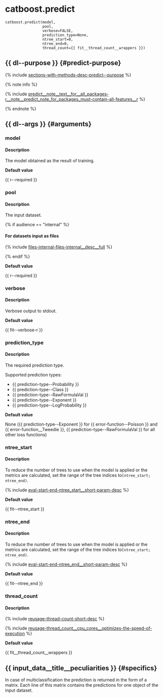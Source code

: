 # catboost.predict

```no-highlight
catboost.predict(model,
                 pool,
                 verbose=FALSE,
                 prediction_type=None,
                 ntree_start=0,
                 ntree_end=0,
                 thread_count={{ fit__thread_count__wrappers }})
```

## {{ dl--purpose }} {#predict-purpose}

{% include [sections-with-methods-desc-predict--purpose](../_includes/work_src/reusage/predict--purpose.md) %}


{% note info %}

{% include [predict__note__text__for__all_packages-r__note__predict_note_for_packages_must-contain-all-features__r](../_includes/work_src/reusage-common-phrases/r__note__predict_note_for_packages_must-contain-all-features__r.md) %}

{% endnote %}


## {{ dl--args }} {#arguments}
### model


#### Description
The model obtained as the result of training.

**Default value**

{{ r--required }}

### pool

#### Description

The input dataset.

{% if audience == "internal" %}

#### For datasets input as files

{% include [files-internal-files-internal__desc__full](../yandex_specific/_includes/reusage-formats/files-only-internal__desc__full.md) %}

{% endif %}

**Default value**

{{ r--required }}

### verbose


#### Description
Verbose output to stdout.

**Default value**

{{ fit--verbose-r }}

### prediction_type


#### Description

The required prediction type.

Supported prediction types:
- {{ prediction-type--Probability }}
- {{ prediction-type--Class }}
- {{ prediction-type--RawFormulaVal }}
- {{ prediction-type--Exponent }}
- {{ prediction-type--LogProbability }}


**Default value**

None ({{ prediction-type--Exponent }} for {{ error-function--Poisson }} and {{ error-function__Tweedie }}, {{ prediction-type--RawFormulaVal }} for all other loss functions)

### ntree_start


#### Description

To reduce the number of trees to use when the model is applied or the metrics are calculated, set the range of the tree indices to`[ntree_start; ntree_end)`.

{% include [eval-start-end-ntree_start__short-param-desc](../_includes/work_src/reusage-common-phrases/ntree_start__short-param-desc.md) %}



**Default value**

{{ fit--ntree_start }}

### ntree_end


#### Description

To reduce the number of trees to use when the model is applied or the metrics are calculated, set the range of the tree indices to`[ntree_start; ntree_end)`.

{% include [eval-start-end-ntree_end__short-param-desc](../_includes/work_src/reusage-common-phrases/ntree_end__short-param-desc.md) %}



**Default value**

{{ fit--ntree_end }}

### thread_count


#### Description

{% include [reusage-thread-count-short-desc](../_includes/work_src/reusage/thread-count-short-desc.md) %}


{% include [reusage-thread_count__cpu_cores__optimizes-the-speed-of-execution](../_includes/work_src/reusage/thread_count__cpu_cores__optimizes-the-speed-of-execution.md) %}



**Default value**

{{ fit__thread_count__wrappers }}

## {{ input_data__title__peculiarities }} {#specifics}

In case of multiclassification the prediction is returned in the form of a matrix. Each line of this matrix contains the predictions for one object of the input dataset.

